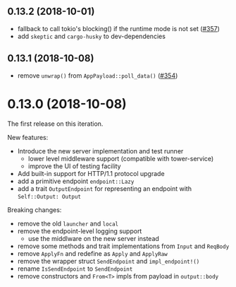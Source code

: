 <a name="0.13.2"></a>
## 0.13.2 (2018-10-01)

* fallback to call tokio's blocking() if the runtime mode is not set ([#357](https://github.com/finchers-rs/finchers/pull/357))
* add `skeptic` and `cargo-husky` to dev-dependencies

<a name="0.13.1"></a>
## 0.13.1 (2018-10-08)

* remove `unwrap()` from `AppPayload::poll_data()` ([#354](https://github.com/finchers-rs/finchers/pull/354))

<a name="0.13.0"></a>
# 0.13.0 (2018-10-08)

The first release on this iteration.

New features:

* Introduce the new server implementation and test runner
  - lower level middleware support (compatible with tower-service)
  - improve the UI of testing facility
* Add built-in support for HTTP/1.1 protocol upgrade
* add a primitive endpoint `endpoint::Lazy`
* add a trait `OutputEndpoint` for representing an endpoint with `Self::Output: Output`

Breaking changes:

* remove the old `launcher` and `local`
* remove the endpoint-level logging support
  - use the middlware on the new server instead
* remove some methods and trait implementations from `Input` and `ReqBody`
* remove `ApplyFn` and redefine as `Apply` and `ApplyRaw`
* remove the wrapper struct `SendEndpoint` and `impl_endpoint!()`
* rename `IsSendEndpoint` to `SendEndpoint`
* remove constructors and `From<T>` impls from payload in `output::body`
